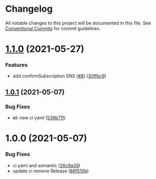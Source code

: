 # Changelog

All notable changes to this project will be documented in this file. See
[Conventional Commits](https://conventionalcommits.org) for commit guidelines.

# [1.1.0](https://github.com/LuftBioMonitor/nestjs-aws-npm/compare/v1.0.1...v1.1.0) (2021-05-27)


### Features

* add confirmSubscription SNS ([#8](https://github.com/LuftBioMonitor/nestjs-aws-npm/issues/8)) ([30ffbc9](https://github.com/LuftBioMonitor/nestjs-aws-npm/commit/30ffbc9c7e5729ae2ca6b785cf82b3661d43a51e))

## [1.0.1](https://github.com/LuftBioMonitor/nestjs-aws-npm/compare/v1.0.0...v1.0.1) (2021-05-07)


### Bug Fixes

* **ci:** new ci yaml ([536b71f](https://github.com/LuftBioMonitor/nestjs-aws-npm/commit/536b71f357381096b8f5b38d27fa8cca49465bc4))

# 1.0.0 (2021-05-07)


### Bug Fixes

* ci yaml and semantic ([26c9a39](https://github.com/LuftBioMonitor/nestjs-aws-npm/commit/26c9a390eab281a1df4b8a14d3d964ab11771825))
* update ci remove Release ([86f510b](https://github.com/LuftBioMonitor/nestjs-aws-npm/commit/86f510b2b9bba461b7dfc1d09efa59701a1e804c))
